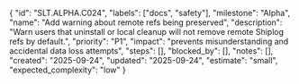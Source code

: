 {
  "id": "SLT.ALPHA.C024",
  "labels": ["docs", "safety"],
  "milestone": "Alpha",
  "name": "Add warning about remote refs being preserved",
  "description": "Warn users that uninstall or local cleanup will not remove remote Shiplog refs by default.",
  "priority": "P1",
  "impact": "prevents misunderstanding and accidental data loss attempts",
  "steps": [],
  "blocked_by": [],
  "notes": [],
  "created": "2025-09-24",
  "updated": "2025-09-24",
  "estimate": "small",
  "expected_complexity": "low"
}


